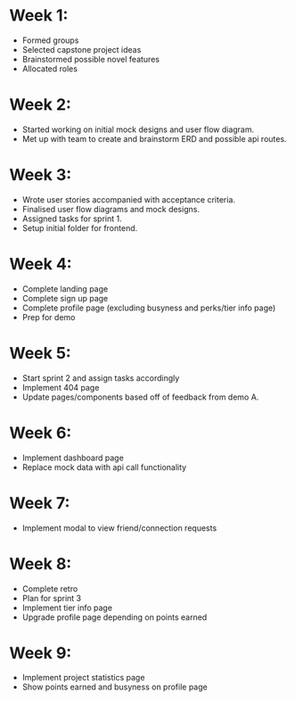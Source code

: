 # Week 1:
- Formed groups
- Selected capstone project ideas
- Brainstormed possible novel features
- Allocated roles

# Week 2:
- Started working on initial mock designs and user flow diagram.
- Met up with team to create and brainstorm ERD and possible api routes.

# Week 3:
- Wrote user stories accompanied with acceptance criteria.
- Finalised user flow diagrams and mock designs.
- Assigned tasks for sprint 1.
- Setup initial folder for frontend.

# Week 4:
- Complete landing page
- Complete sign up page
- Complete profile page (excluding busyness and perks/tier info page)
- Prep for demo

# Week 5:
- Start sprint 2 and assign tasks accordingly
- Implement 404 page
- Update pages/components based off of feedback from demo A.

# Week 6:
- Implement dashboard page 
- Replace mock data with api call functionality

# Week 7:
- Implement modal to view friend/connection requests

# Week 8:
- Complete retro
- Plan for sprint 3
- Implement tier info page
- Upgrade profile page depending on points earned

# Week 9:
- Implement project statistics page
- Show points earned and busyness on profile page